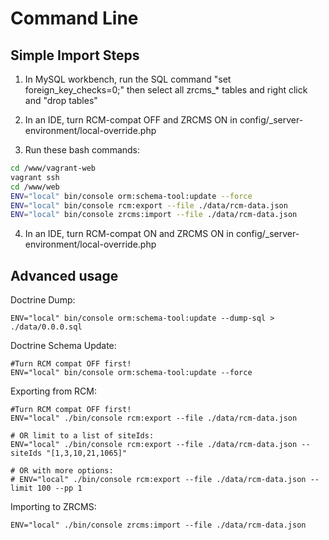 Command Line
============

## Simple Import Steps ##

1) In MySQL workbench, run the SQL command "set foreign_key_checks=0;" then select all zrcms_* tables and right click and "drop tables"

2) In an IDE, turn RCM-compat OFF and ZRCMS ON in config/_server-environment/local-override.php

3) Run these bash commands:
```bash
cd /www/vagrant-web
vagrant ssh
cd /www/web
ENV="local" bin/console orm:schema-tool:update --force
ENV="local" bin/console rcm:export --file ./data/rcm-data.json
ENV="local" bin/console zrcms:import --file ./data/rcm-data.json 

```

4) In an IDE, turn RCM-compat ON and ZRCMS ON in config/_server-environment/local-override.php

## Advanced usage ##

Doctrine Dump:

```
ENV="local" bin/console orm:schema-tool:update --dump-sql > ./data/0.0.0.sql
```

Doctrine Schema Update:

``` 
#Turn RCM compat OFF first!
ENV="local" bin/console orm:schema-tool:update --force
```

Exporting from RCM:

``` 
#Turn RCM compat OFF first!
ENV="local" ./bin/console rcm:export --file ./data/rcm-data.json

# OR limit to a list of siteIds:
ENV="local" ./bin/console rcm:export --file ./data/rcm-data.json --siteIds "[1,3,10,21,1065]"

# OR with more options:
# ENV="local" ./bin/console rcm:export --file ./data/rcm-data.json --limit 100 --pp 1
```

Importing to ZRCMS:

```
ENV="local" ./bin/console zrcms:import --file ./data/rcm-data.json 
```
